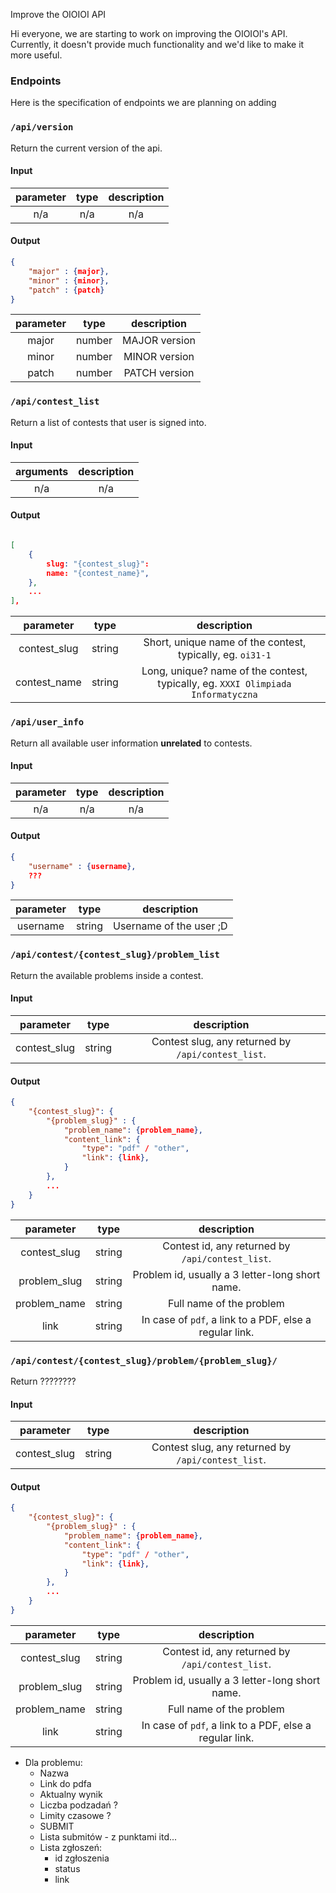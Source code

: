 Improve the OIOIOI API

Hi everyone, we are starting to work on improving the OIOIOI's API. Currently, it doesn't provide much functionality and we'd like to make it more useful.


### Endpoints

Here is the specification of endpoints we are planning on adding

### `/api/version`

Return the current version of the api.

#### Input

| parameter | type | description |
|:---------:|:----:|:-----------:|
|  n/a      |  n/a |       n/a   |

#### Output

```json
{
    "major" : {major},
    "minor" : {minor},
    "patch" : {patch}
}
```

| parameter | type | description |
|:---------:|:----:|:-----------:|
| major      |  number |       MAJOR version   |
| minor      |  number |       MINOR version   |
| patch      |  number |       PATCH version   |


### `/api/contest_list`

Return a list of contests that user is signed into.

#### Input

| arguments | description |
|:---------:|:-----------:|
| n/a       |       n/a   |

#### Output

```json

[
    {
        slug: "{contest_slug}":
        name: "{contest_name}",
    },
    ...
],

```

| parameter | type | description |
|:---------:|:----:|:-----------:|
| contest_slug      |  string | Short, unique name of the contest, typically, eg. `oi31-1` |
| contest_name      |  string | Long, unique? name of the contest, typically, eg. `XXXI Olimpiada Informatyczna` |

### `/api/user_info`

Return all available user information **unrelated** to contests.

#### Input

| parameter | type | description |
|:---------:|:----:|:-----------:|
|  n/a      |  n/a |       n/a   |

#### Output

```json
{
    "username" : {username},
    ???
}
```

| parameter | type | description |
|:---------:|:----:|:-----------:|
| username      |  string | Username of the user ;D   |

### `/api/contest/{contest_slug}/problem_list`

Return the available problems inside a contest.

#### Input

| parameter | type | description |
|:-------------:|:----:|:-----------:|
| contest_slug  |  string |  Contest slug, any returned by `/api/contest_list`.   |

#### Output

```json
{
    "{contest_slug}": {
        "{problem_slug}" : {
            "problem_name": {problem_name},
            "content_link": {
                "type": "pdf" / "other",
                "link": {link},
            }
        },
        ...
    }
}
```

| parameter | type | description |
|:---------:|:----:|:-----------:|
| contest_slug      |  string |  Contest id, any returned by `/api/contest_list`.       |
| problem_slug      |  string |  Problem id, usually a 3 letter-long short name.  |
| problem_name      |  string |    Full name of the problem   |
| link      |  string |  In case of `pdf`, a link to a PDF, else a regular link.   |

### `/api/contest/{contest_slug}/problem/{problem_slug}/`

Return ????????

#### Input

| parameter | type | description |
|:-------------:|:----:|:-----------:|
| contest_slug  |  string |  Contest slug, any returned by `/api/contest_list`.   |

#### Output

```json
{
    "{contest_slug}": {
        "{problem_slug}" : {
            "problem_name": {problem_name},
            "content_link": {
                "type": "pdf" / "other",
                "link": {link},
            }
        },
        ...
    }
}
```

| parameter | type | description |
|:---------:|:----:|:-----------:|
| contest_slug      |  string |  Contest id, any returned by `/api/contest_list`.       |
| problem_slug      |  string |  Problem id, usually a 3 letter-long short name.  |
| problem_name      |  string |    Full name of the problem   |
| link      |  string |  In case of `pdf`, a link to a PDF, else a regular link.   |

- Dla problemu:
    - Nazwa
    - Link do pdfa
    - Aktualny wynik
    - Liczba podzadań ?
    - Limity czasowe ?
    - SUBMIT
    - Lista submitów - z punktami itd...
    - Lista zgłoszeń:
        - id zgłoszenia
        - status
        - link
